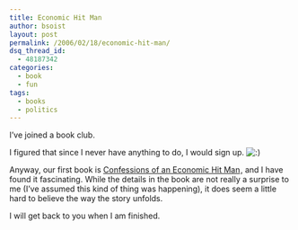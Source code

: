 ```yaml
---
title: Economic Hit Man
author: bsoist
layout: post
permalink: /2006/02/18/economic-hit-man/
dsq_thread_id:
  - 48187342
categories:
  - book
  - fun
tags:
  - books
  - politics
---
```

I&#8217;ve joined a book club.

I figured that since I never have anything to do, I would sign up. <img src='http://archive.whsjr.soistmann.com/oped/wp-includes/images/smilies/icon_smile.gif' alt=':)' class='wp-smiley' /> 

Anyway, our first book is [Confessions of an Economic Hit Man][1]<img src="http://www.assoc-amazon.com/e/ir?t=weifyoasme-20&#038;l=as2&#038;o=1&#038;a=0452287081" width="1" height="1" border="0" alt="" style="border:none !important; margin:0px !important;" />, and I have found it fascinating. While the details in the book are not really a surprise to me (I&#8217;ve assumed this kind of thing was happening), it does seem a little hard to believe the way the story unfolds.

I will get back to you when I am finished.

 [1]: http://www.amazon.com/exec/obidos/redirect?link_code=as2&#038;path=ASIN/0452287081&#038;tag=weifyoasme-20&#038;camp=1789&#038;creative=9325
